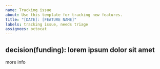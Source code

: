 ```yaml
---
name: Tracking issue
about: Use this template for tracking new features.
title: "[DATE]: [FEATURE NAME]"
labels: tracking issue, needs triage
assignees: octocat
---
```


## decision(funding): lorem ipsum dolor sit amet

more info
